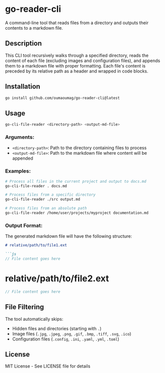 # go-reader-cli

A command-line tool that reads files from a directory and outputs their contents to a markdown file.

## Description

This CLI tool recursively walks through a specified directory, reads the content of each file (excluding images and configuration files), and appends them to a markdown file with proper formatting. Each file's content is preceded by its relative path as a header and wrapped in code blocks.

## Installation

```bash
go install github.com/oumaoumag/go-reader-cli@latest
```

## Usage

```bash
go-cli-file-reader <directory-path> <output-md-file>
```

### Arguments:
- `<directory-path>`: Path to the directory containing files to process
- `<output-md-file>`: Path to the markdown file where content will be appended

### Examples:

```bash
# Process all files in the current project and output to docs.md
go-cli-file-reader . docs.md

# Process files from a specific directory
go-cli-file-reader ./src output.md

# Process files from an absolute path
go-cli-file-reader /home/user/projects/myproject documentation.md
```

### Output Format:

The generated markdown file will have the following structure:

```markdown
# relative/path/to/file1.ext

```js
// File content goes here
```

# relative/path/to/file2.ext

```js
// File content goes here
```


## File Filtering

The tool automatically skips:
- Hidden files and directories (starting with `.`)
- Image files (`.jpg`, `.jpeg`, `.png`, `.gif`, `.bmp`, `.tiff`, `.svg`, `.ico`)
- Configuration files (`.config`, `.ini`, `.yaml`, `.yml`, `.toml`)

## License

MIT License - See LICENSE file for details
